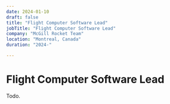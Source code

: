 ```yaml
---
date: 2024-01-10
draft: false
title: "Flight Computer Software Lead"
jobTitle: "Flight Computer Software Lead"
company: "McGill Rocket Team"
location: "Montreal, Canada"
duration: "2024-"

---
```

# Flight Computer Software Lead
Todo.
